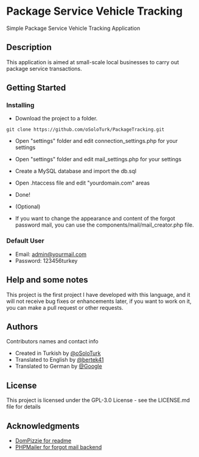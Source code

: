 # Package Service Vehicle Tracking

Simple Package Service Vehicle Tracking Application

## Description

This application is aimed at small-scale local businesses to carry out package service transactions.

## Getting Started

### Installing

* Download the project to a folder.
```
git clone https://github.com/oSoloTurk/PackageTracking.git
```
* Open "settings" folder and edit connection_settings.php for your settings
* Open "settings" folder and edit mail_settings.php for your settings
* Create a MySQL database and import the db.sql
* Open .htaccess file and edit "yourdomain.com" areas

* Done!

* (Optional)
* If you want to change the appearance and content of the forgot password mail, you can use the components/mail/mail_creator.php file.


### Default User

* Email: admin@yourmail.com
* Password: 123456turkey

## Help and some notes

This project is the first project I have developed with this language, and it will not receive bug fixes or enhancements later, if you want to work on it, you can make a pull request or other requests.

## Authors

Contributors names and contact info

* Created in Turkish by [@oSoloTurk](https://github.com/oSoloTurk/) 
* Translated to English by [@bertek41](https://github.com/bertek41)
* Translated to German by [@Google](https://translate.google.com/)

## License

This project is licensed under the GPL-3.0 License - see the LICENSE.md file for details

## Acknowledgments

* [DomPizzie for readme](https://gist.github.com/DomPizzie)
* [PHPMailer for forgot mail backend](https://github.com/PHPMailer/PHPMailer)
